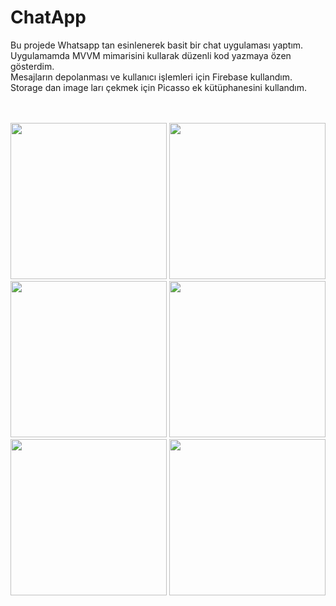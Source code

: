 # ChatApp
Bu projede Whatsapp tan esinlenerek basit bir chat uygulaması yaptım. </br>
Uygulamamda MVVM mimarisini kullarak düzenli kod yazmaya özen gösterdim. </br>
Mesajların depolanması ve kullanıcı işlemleri için Firebase kullandım. </br>
Storage dan image ları çekmek için Picasso ek kütüphanesini kullandım. </br></br></br>

<img src="https://user-images.githubusercontent.com/68744101/97046417-08a59a80-1580-11eb-8563-eba87efad485.jpg" width="250">
<img src="https://user-images.githubusercontent.com/68744101/97046491-2541d280-1580-11eb-9cb1-91e9d1c3e53c.jpg" width="250">
<img src="https://user-images.githubusercontent.com/68744101/97049442-6936d680-1584-11eb-8dc7-7e0474aabc2d.jpg" width="250">
<img src="https://user-images.githubusercontent.com/68744101/97049563-95eaee00-1584-11eb-99ce-a041138a5369.jpg" width="250">
<img src="https://user-images.githubusercontent.com/68744101/97049629-b3b85300-1584-11eb-9562-11d64a8f1ea8.jpg" width="250">
<img src="https://user-images.githubusercontent.com/68744101/97049683-cdf23100-1584-11eb-8b1d-b47093dcf42d.jpg" width="250">

